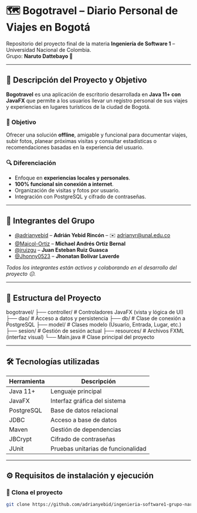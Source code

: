 # 🗺️ Bogotravel – Diario Personal de Viajes en Bogotá

Repositorio del proyecto final de la materia **Ingeniería de Software 1** – Universidad Nacional de Colombia.  
Grupo: **Naruto Dattebayo 🍥**

---

## 📌 Descripción del Proyecto y Objetivo

**Bogotravel** es una aplicación de escritorio desarrollada en **Java 11+ con JavaFX** que permite a los usuarios llevar un registro personal de sus viajes y experiencias en lugares turísticos de la ciudad de Bogotá.

### 🎯 Objetivo
Ofrecer una solución **offline**, amigable y funcional para documentar viajes, subir fotos, planear próximas visitas y consultar estadísticas o recomendaciones basadas en la experiencia del usuario.

### 🔍 Diferenciación
- Enfoque en **experiencias locales y personales**.
- **100% funcional sin conexión a internet**.
- Organización de visitas y fotos por usuario.
- Integración con PostgreSQL y cifrado de contraseñas.

---

## 👥 Integrantes del Grupo

- [@adrianyebid](https://github.com/adrianyebid) – **Adrián Yebid Rincón** – ✉️ adrianyr@unal.edu.co
- [@Maicol-Ortiz](https://github.com/Maicol-Ortiz) – **Michael Andrés Ortiz Bernal**
- [@jruizgu](https://github.com/jruizgu) – **Juan Esteban Ruiz Guasca**
- [@Jhonny0523](https://github.com/Jhonny0523) – **Jhonatan Bolívar Laverde**

*Todos los integrantes están activos y colaborando en el desarrollo del proyecto 😐.*

---

## 🧩 Estructura del Proyecto
bogotravel/
├── controller/ # Controladores JavaFX (vista y lógica de UI)
├── dao/ # Acceso a datos y persistencia
├── db/ # Clase de conexión a PostgreSQL
├── model/ # Clases modelo (Usuario, Entrada, Lugar, etc.)
├── sesion/ # Gestión de sesión actual
├── resources/ # Archivos FXML (interfaz visual)
└── Main.java # Clase principal del proyecto


---

## 🛠️ Tecnologías utilizadas

| Herramienta       | Descripción                                     |
|-------------------|-------------------------------------------------|
| Java 11+          | Lenguaje principal                              |
| JavaFX            | Interfaz gráfica del sistema                    |
| PostgreSQL        | Base de datos relacional                        |
| JDBC              | Acceso a base de datos                          |
| Maven             | Gestión de dependencias                         |
| JBCrypt           | Cifrado de contraseñas                          |
| JUnit             | Pruebas unitarias de funcionalidad              |

---

## ⚙️ Requisitos de instalación y ejecución

### 🧬 Clona el proyecto

```bash
git clone https://github.com/adrianyebid/ingenieria-software1-grupo-naruto.git





